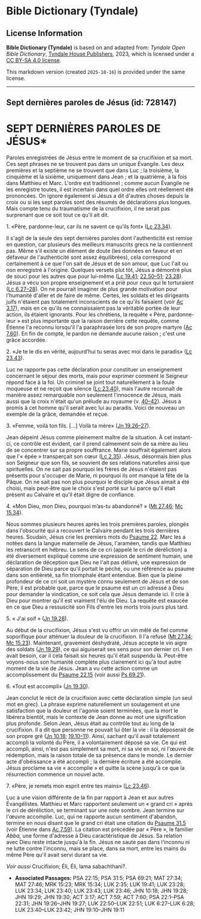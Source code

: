 # Bible Dictionary (Tyndale)

## License Information

**Bible Dictionary (Tyndale)** is based on and adapted from: _Tyndale Open Bible Dictionary_, [Tyndale House Publishers](https://tyndaleopenresources.com/), 2023, which is licensed under a [CC BY-SA 4.0 license](https://creativecommons.org/licenses/by-sa/4.0/legalcode.en).

This markdown version (created `2025-10-16`) is provided under the same license.



--------------------------------

## Sept dernières paroles de Jésus (id: 728147)

SEPT DERNIÈRES PAROLES DE JÉSUS\*
=================================

Paroles enregistrées de Jésus entre le moment de sa crucifixion et sa mort. Ces sept phrases ne se trouvent pas dans un unique Évangile. Les deux premières et la septième ne se trouvent que dans Luc ; la troisième, la cinquième et la sixième, uniquement dans Jean ; et la quatrième, à la fois dans Matthieu et Marc. L'ordre est traditionnel ; comme aucun Évangile ne les enregistre toutes, il est incertain dans quel ordre elles ont réellement été prononcées. On ignore également si Jésus a dit d'autres choses depuis la croix ou si les sept paroles sont des résumés de déclarations plus longues. Mais compte tenu du traumatisme de la crucifixion, il ne serait pas surprenant que ce soit tout ce qu'il ait dit.

1\. «Père, pardonne\-leur, car ils ne savent ce qu’ils font» ([Lc 23\.34](https://ref.ly/Luke23:34)).

Il s'agit de la seule des sept dernières paroles dont l'authenticité est remise en question, car plusieurs des meilleurs manuscrits grecs ne la contiennent pas. Même s'il existe un élément de doute (les données en faveur et en défaveur de l'authenticité sont assez équilibrées), cela correspond certainement à ce que l'on sait de Jésus et de son amour, que Luc l'ait ou non enregistré à l'origine. Quelques versets plut tôt, Jésus a démontré plus de souci pour les autres que pour lui\-même ([Lc 19\.41](https://ref.ly/Luke19:41); [22\.50–51](https://ref.ly/Luke22:50-Luke22:51); [23\.28](https://ref.ly/Luke23:28)). Jésus a vécu son propre enseignement et a prié pour ceux qui le torturaient ([Lc 6\.27–28](https://ref.ly/Luke6:27-Luke6:28)). On ne pourrait imaginer de plus grande motivation pour l'humanité d'aller et de faire de même. Certes, les soldats et les dirigeants juifs n'étaient pas totalement inconscients de ce qu'ils faisaient (voir [Ac 3\.17](https://ref.ly/Acts3:17)), mais en ce qu'ils ne connaissaient pas la véritable portée de leur action, ils étaient ignorants. Pour les chrétiens, la requête « Père, pardonne\-leur » est plus importante que la raison derrière cette requête, comme Étienne l'a reconnu lorsqu'il l'a paraphrasée lors de son propre martyre ([Ac 7\.60](https://ref.ly/Acts7:60)). En fin de compte, le pardon ne demande aucune raison ; c'est une grâce accordée.

2\. «Je te le dis en vérité, aujourd’hui tu seras avec moi dans le paradis» ([Lc 23\.43](https://ref.ly/Luke23:43)).

Luc ne rapporte pas cette déclaration pour constituer un enseignement concernant le séjour des morts, mais pour exprimer comment le Seigneur répond face à la foi. Un criminel se joint tout naturellement à la foule moqueuse et ne reçoit que silence ([Lc 23\.40](https://ref.ly/Luke23:40)), mais l'autre reconnaît de manière assez remarquable non seulement l'innocence de Jésus, mais aussi que la croix n'était qu'un prélude au royaume (v. [40–42](https://ref.ly/Luke23:40-Luke23:42)). Jésus a promis à cet homme qu'il serait avec lui au paradis. Voici de nouveau un exemple de la grâce, demandée et reçue.

3\. «Femme, voilà ton fils. \[…] Voilà ta mère» ([Jn 19\.26–27](https://ref.ly/John19:26-John19:27)).

Jean dépeint Jésus comme pleinement maître de la situation. À cet instant\-ci, ce contrôle est évident, car il prend calmement soin de sa mère au lieu de se concentrer sur sa propre souffrance. Marie souffrait également alors que l'« épée » transperçait son cœur ([Lc 2\.35](https://ref.ly/Luke2:35)). Jésus, désormais bien plus son Seigneur que son fils, se souvient de ses relations naturelles ainsi que spirituelles. On ne sait pas pourquoi les frères de Jésus n'étaient pas présents pour s'occuper de Marie, ni pourquoi ils ont manqué la fête de la Pâque. On ne sait pas non plus pourquoi le disciple que Jésus aimait a été choisi, mais peut\-être que le choix s'est porté sur lui parce qu'il était présent au Calvaire et qu'il était digne de confiance.

4\. «Mon Dieu, mon Dieu, pourquoi m’as\-tu abandonné? » ([Mt 27\.46](https://ref.ly/Matt27:46); [Mc 15\.34](https://ref.ly/Mark15:34)).

Nous sommes plusieurs heures après les trois premières paroles, plongés dans l'obscurité qui a recouvert le Calvaire pendant les trois dernières heures. Soudain, Jésus crie les premiers mots du [Psaume 22](https://ref.ly/Ps22:1-Ps22:31). Marc les a notées dans la langue maternelle de Jésus, l'araméen, tandis que Matthieu les retranscrit en hébreu. Le sens de ce cri (appelé le cri de déréliction) a été diversement expliqué comme une expression de sentiment humain, une déclaration de déception que Dieu ne l'ait pas délivré, une expression de séparation de Dieu parce qu'il portait le péché, ou une référence au psaume dans son entièreté, sa fin triomphale étant entendue. Bien que la pleine profondeur de ce cri soit un mystère connu seulement de Jésus et de son Père, il est probable que, parce que le psaume est un cri adressé à Dieu pour demander la vindication, ce soit cela que Jésus demande ici. Il crie à Dieu pour montrer qu'il est vraiment l'élu de Dieu. La requête est exaucée en ce que Dieu a ressuscité son Fils d'entre les morts trois jours plus tard.

5\. « J'ai soif » ([Jn 19\.28](https://ref.ly/John19:28)).

Au début de la crucifixion, Jésus s'est vu offrir un vin mêlé de fiel comme soporifique pour atténuer la douleur de la crucifixion. Il l'a refusé ([Mt 27\.34](https://ref.ly/Matt27:34); [Mc 15\.23](https://ref.ly/Mark15:23)). Maintenant, gravement déshydraté, Jésus accepte le vin aigre des soldats ([Jn 19\.29](https://ref.ly/John19:29)), ce qui aiguiserait ses sens pour son dernier cri. Il en avait besoin, car il cela faisait six heures qu'il était suspendu là. Peut\-être voyons\-nous son humanité complète plus clairement ici qu'à tout autre moment de la vie de Jésus. Jean a vu cette action comme un accomplissement du [Psaume 22\.15](https://ref.ly/Ps22:15) (voir aussi [Ps 69\.21](https://ref.ly/Ps69:21)).

6\. «Tout est accompli» ([Jn 19\.30](https://ref.ly/John19:30)).

Jean conclut le récit de la crucifixion avec cette déclaration simple (un seul mot en grec). La phrase exprime naturellement un soulagement et une satisfaction que la douleur et l'agonie soient terminées, que la mort le libérera bientôt, mais le contexte de Jean donne au mot une signification plus profonde. Selon Jean, Jésus était au contrôle tout au long de la crucifixion. Il a dit que personne ne pouvait lui ôter la vie : il la déposerait de son propre gré ([Jn 10\.18](https://ref.ly/John10:18); [19\.10–11](https://ref.ly/John19:10-John19:11)). Ainsi, sachant qu'il avait totalement accompli la volonté du Père, il a volontairement déposé sa vie. Ce qui est accompli, ainsi, n'est pas simplement sa mort, ni sa vie en soi, ni l'œuvre de rédemption, mais la raison totale de sa présence dans le monde. Le dernier acte d'obéissance a été accompli ; la dernière écriture a été accomplie. Jésus proclame sa vie « accomplie » et quitte la scène jusqu'à ce que la résurrection commence un nouvel acte.

7\. «Père, je remets mon esprit entre tes mains» ([Lc 23\.46](https://ref.ly/Luke23:46)).

Luc a une vision différente de la fin par rapport à Jean et aux autres Évangélistes. Matthieu et Marc rapportent seulement un « grand cri » après le cri de déréliction, se terminant sur une note sombre. Jean termine sur l'œuvre accomplie. Luc, qui ne rapporte aucun sentiment d'abandon, termine en nous disant que le grand cri était une citation du [Psaume 31\.5](https://ref.ly/Ps31:5) (voir Étienne dans [Ac 7\.59](https://ref.ly/Acts7:59)). La citation est précédée par « Père », le familier *Abba,* une forme d'adresse à Dieu caractéristique de Jésus. Sa relation avec Dieu reste intacte jusqu'à la fin. Jésus ne saute pas dans l'inconnu ni ne lutte contre l'inconnu, mais se place, dans sa mort, entre les mains du même Père qu'il avait servi durant sa vie.

*Voir aussi* Crucifixion; Éli, Éli, lama sabachthani?.

* **Associated Passages:** PSA 22:15; PSA 31:5; PSA 69:21; MAT 27:34; MAT 27:46; MRK 15:23; MRK 15:34; LUK 2:35; LUK 19:41; LUK 23:28; LUK 23:34; LUK 23:40; LUK 23:43; LUK 23:46; JHN 10:18; JHN 19:28; JHN 19:29; JHN 19:30; ACT 3:17; ACT 7:59; ACT 7:60; PSA 22:1–PSA 22:31; JHN 19:26–JHN 19:27; LUK 22:50–LUK 22:51; LUK 6:27–LUK 6:28; LUK 23:40–LUK 23:42; JHN 19:10–JHN 19:11

